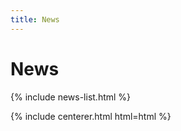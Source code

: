 ```yaml
---
title: News 
---
```


# <i class="fas fa-feather-alt"></i>News


{% include news-list.html %}

{% include centerer.html html=html %}
